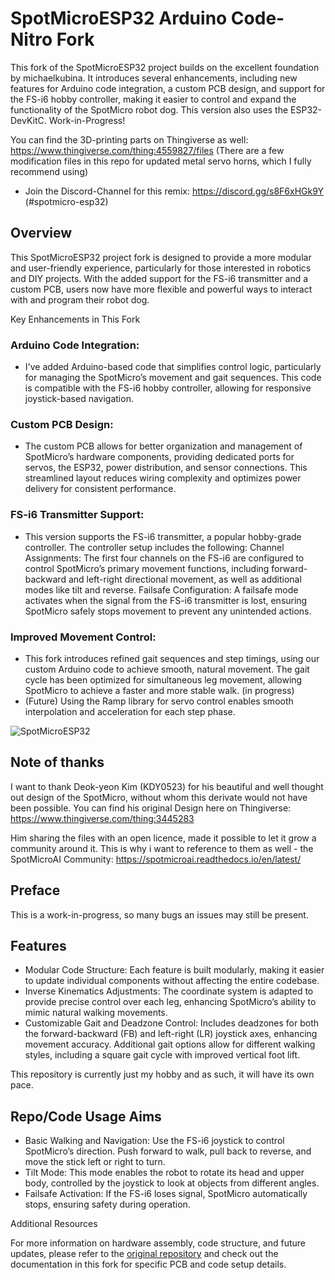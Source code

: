 # SpotMicroESP32 Arduino Code- Nitro Fork

This fork of the SpotMicroESP32 project builds on the excellent foundation by michaelkubina. It introduces several enhancements, including new features for Arduino code integration, a custom PCB design, and support for the FS-i6 hobby controller, making it easier to control and expand the functionality of the SpotMicro robot dog. This version also uses the ESP32-DevKitC. Work-in-Progress!

You can find the 3D-printing parts on Thingiverse as well: https://www.thingiverse.com/thing:4559827/files
(There are a few modification files in this repo for updated metal servo horns, which I fully recommend using)

- Join the Discord-Channel for this remix: https://discord.gg/s8F6xHGk9Y (#spotmicro-esp32)

## Overview
This SpotMicroESP32 project fork is designed to provide a more modular and user-friendly experience, particularly for those interested in robotics and DIY projects. With the added support for the FS-i6 transmitter and a custom PCB, users now have more flexible and powerful ways to interact with and program their robot dog.

Key Enhancements in This Fork

### Arduino Code Integration: 
- I've added Arduino-based code that simplifies control logic, particularly for managing the SpotMicro’s movement and gait sequences. This code is compatible with the FS-i6 hobby controller, allowing for responsive joystick-based navigation.

### Custom PCB Design: 
- The custom PCB allows for better organization and management of SpotMicro’s hardware components, providing dedicated ports for servos, the ESP32, power distribution, and sensor connections. This streamlined layout reduces wiring complexity and optimizes power delivery for consistent performance.

### FS-i6 Transmitter Support: 
- This version supports the FS-i6 transmitter, a popular hobby-grade controller. The controller setup includes the following:
        Channel Assignments: The first four channels on the FS-i6 are configured to control SpotMicro’s primary movement functions, including forward-backward and left-right directional movement, as well as additional modes like tilt and reverse.
        Failsafe Configuration: A failsafe mode activates when the signal from the FS-i6 transmitter is lost, ensuring SpotMicro safely stops movement to prevent any unintended actions.

### Improved Movement Control:
- This fork introduces refined gait sequences and step timings, using our custom Arduino code to achieve smooth, natural movement. The gait cycle has been optimized for simultaneous leg movement, allowing SpotMicro to achieve a faster and more stable walk. (in progress)
- (Future) Using the Ramp library for servo control enables smooth interpolation and acceleration for each step phase.

![SpotMicroESP32](https://github.com/michaelkubina/SpotMicroESP32/blob/master/spotmicroESP32.jpg)

## Note of thanks
I want to thank Deok-yeon Kim (KDY0523) for his beautiful and well thought out design of the SpotMicro, without whom this derivate would not have been possible. You can find his original Design here on Thingiverse: https://www.thingiverse.com/thing:3445283

Him sharing the files with an open licence, made it possible to let it grow a community around it. This is why i want to reference to them as well - the SpotMicroAI Community: https://spotmicroai.readthedocs.io/en/latest/

## Preface
This is a work-in-progress, so many bugs an issues may still be present.

## Features
- Modular Code Structure: Each feature is built modularly, making it easier to update individual components without affecting the entire codebase.
- Inverse Kinematics Adjustments: The coordinate system is adapted to provide precise control over each leg, enhancing SpotMicro’s ability to mimic natural walking movements.
- Customizable Gait and Deadzone Control: Includes deadzones for both the forward-backward (FB) and left-right (LR) joystick axes, enhancing movement accuracy. Additional gait options allow for different walking styles, including a square gait cycle with improved vertical foot lift.

This repository is currently just my hobby and as such, it will have its own pace.

## Repo/Code Usage Aims
- Basic Walking and Navigation: Use the FS-i6 joystick to control SpotMicro’s direction. Push forward to walk, pull back to reverse, and move the stick left or right to turn.
- Tilt Mode: This mode enables the robot to rotate its head and upper body, controlled by the joystick to look at objects from different angles.
- Failsafe Activation: If the FS-i6 loses signal, SpotMicro automatically stops, ensuring safety during operation.

Additional Resources

For more information on hardware assembly, code structure, and future updates, please refer to the [original repository](https://github.com/michaelkubina/SpotMicroESP32) and check out the documentation in this fork for specific PCB and code setup details.

